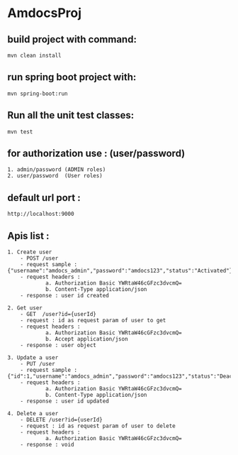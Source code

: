 # AmdocsProj

## build project with command:

	mvn clean install
	
## run spring boot project with:

	mvn spring-boot:run  
	
## Run all the unit test classes:
	mvn test

	
## for authorization use : (user/password)
	1. admin/password (ADMIN roles)
	2. user/password  (User roles)
	
## default url port :
	http://localhost:9000
	
## Apis list :

	1. Create user
		- POST /user
		- request sample : {"username":"amdocs_admin","password":"amdocs123","status":"Activated"}
		- request headers :
				a. Authorization Basic YWRtaW46cGFzc3dvcmQ=
				b. Content-Type application/json 
		- response : user id created
		
	2. Get user
		- GET  /user?id={userId}
		- request : id as request param of user to get
		- request headers :
				a. Authorization Basic YWRtaW46cGFzc3dvcmQ=
				b. Accept application/json
		- response : user object
		
	3. Update a user
		- PUT /user
		- request sample : {"id":1,"username":"amdocs_admin","password":"amdocs123","status":"Deactivated"}
		- request headers :
				a. Authorization Basic YWRtaW46cGFzc3dvcmQ=
				b. Content-Type application/json 
		- response : user id updated
		
	4. Delete a user
		- DELETE /user?id={userId}
		- request : id as request param of user to delete
		- request headers :
				a. Authorization Basic YWRtaW46cGFzc3dvcmQ=
		- response : void
